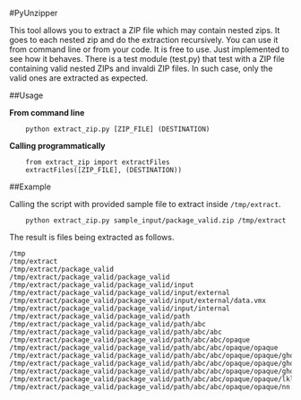 #PyUnzipper

This tool allows you to extract a ZIP file which may contain nested zips. It goes to each nested zip and do the extraction recursively. You can use it from command line or from your code. It is free to use. Just implemented to see how it behaves. There is a test module (test.py) that test with a ZIP file containing valid nested ZIPs and invaldi ZIP files. In such case, only the valid ones are extracted as expected.

##Usage

**From command line**

```
    python extract_zip.py [ZIP_FILE] (DESTINATION)
```

**Calling programmatically**

```
    from extract_zip import extractFiles
    extractFiles([ZIP_FILE], (DESTINATION))
```

##Example

Calling the script with provided sample file to extract inside `/tmp/extract`.

```
    python extract_zip.py sample_input/package_valid.zip /tmp/extract
```

The result is files being extracted as follows.

```
/tmp
/tmp/extract
/tmp/extract/package_valid
/tmp/extract/package_valid/package_valid
/tmp/extract/package_valid/package_valid/input
/tmp/extract/package_valid/package_valid/input/external
/tmp/extract/package_valid/package_valid/input/external/data.vmx
/tmp/extract/package_valid/package_valid/input/internal
/tmp/extract/package_valid/package_valid/path
/tmp/extract/package_valid/package_valid/path/abc
/tmp/extract/package_valid/package_valid/path/abc/abc
/tmp/extract/package_valid/package_valid/path/abc/abc/opaque
/tmp/extract/package_valid/package_valid/path/abc/abc/opaque/opaque
/tmp/extract/package_valid/package_valid/path/abc/abc/opaque/opaque/ghop
/tmp/extract/package_valid/package_valid/path/abc/abc/opaque/opaque/ghop/ghop
/tmp/extract/package_valid/package_valid/path/abc/abc/opaque/opaque/ghop/ghop/lma.txt
/tmp/extract/package_valid/package_valid/path/abc/abc/opaque/opaque/lkl.txt
/tmp/extract/package_valid/package_valid/path/abc/abc/opaque/opaque/nn.txt
```
